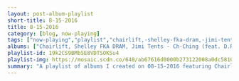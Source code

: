 ```yaml
---
layout: post-album-playlist
short-title: 8-15-2016
title: 8-15-2016
category: [blog, now-playing]
tags: ["now-playing","playlist","chairlift,-shelley-fka-dram,-jimi-tents","various-artists","various-artists","descendents","into-it.-over-it.","stiff-little-fingers","various-artists","nofx"]
albums: ["Chairlift, Shelley FKA DRAM, Jimi Tents - Ch-Ching (feat. D.R.A.M. & Jimi Tents) [Redux]","Various Artists - 5 O'Clock Shadow","Various Artists - Rome","Descendents - Milo Goes to College","Into It. Over It. - Iioi / Koji","Stiff Little Fingers - Now Then","Various Artists - Mr. Hood","NOFX - Pump Up The Valuum"]
playlist-id: 19k2CS9BMbSE8VDTSOKSu4
playlist-img: https://mosaic.scdn.co/640/ab67616d0000b273122008a0dc58104e8c5db8caab67616d0000b2731fe25649a50ccd546132f8f5ab67616d0000b273574860379dd3dd615ec3bb7bab67616d0000b273b0149a93175467dc8c7c83a0
summary: "A playlist of albums I created on 08-15-2016 featuring Chairlift, Shelley FKA DRAM, Jimi Tents, Various Artists, Various Artists, Descendents, Into It. Over It., Stiff Little Fingers, Various Artists, and NOFX"
---
```

